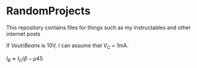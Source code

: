 # RandomProjects
This repository contains files for things such as my instructables and other internet posts

If $Vout / Beans$ is 10V, I can assume that $V_C$ = 1mA.

 $I_B ≈ I_C/\beta - \mu45$
